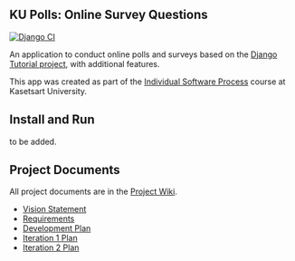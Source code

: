 ## KU Polls: Online Survey Questions 
[![Django CI](https://github.com/D7NAMITE/ku-polls/actions/workflows/django.yml/badge.svg)](https://github.com/D7NAMITE/ku-polls/actions/workflows/django.yml)

An application to conduct online polls and surveys based
on the [Django Tutorial project][django-tutorial], with
additional features.

This app was created as part of the [Individual Software Process](
https://cpske.github.io/ISP) course at Kasetsart University.

## Install and Run

to be added.

## Project Documents

All project documents are in the [Project Wiki](https://github.com/users/D7NAMITE/projects/5/views/1).

- [Vision Statement](https://github.com/D7NAMITE/ku-polls/wiki/Vision-Statement)
- [Requirements](https://github.com/D7NAMITE/ku-polls/wiki/Requirement)
- [Development Plan](https://github.com/D7NAMITE/ku-polls/wiki/Development-Plan)
- [Iteration 1 Plan](https://github.com/D7NAMITE/ku-polls/wiki/Iteration-1-Plan)
- [Iteration 2 Plan](https://github.com/D7NAMITE/ku-polls/wiki/Iteration-2-Plan)

[django-tutorial]: TODO-write-the-django-tutorial-URL-here
